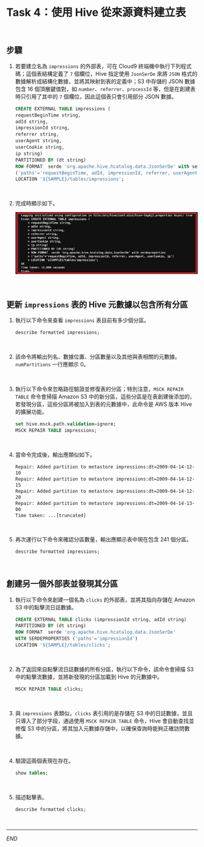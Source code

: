 # Task 4：使用 Hive 從來源資料建立表

<br>

## 步驟

1. 若要建立名為 `impressions` 的外部表，可在 Cloud9 終端機中執行下列程式碼；這個表結構定義了 `7` 個欄位，Hive 指定使用 `JsonSerDe` 來將 `JSON` 格式的數據解析成結構化數據，並將其映射到表的定義中；S3 中存儲的 JSON 數據包含 16 個頂層鍵值對，如 `number`、`referrer`、`processId` 等，但是在創建表時只引用了其中的 `7` 個欄位，因此這個表只會引用部分 JSON 數據。

    ```sql
    CREATE EXTERNAL TABLE impressions (
    requestBeginTime string,
    adId string,
    impressionId string,
    referrer string,
    userAgent string,
    userCookie string,
    ip string)
    PARTITIONED BY (dt string)
    ROW FORMAT  serde 'org.apache.hive.hcatalog.data.JsonSerDe' with serdeproperties
    ('paths'='requestBeginTime, adId, impressionId, referrer, userAgent, userCookie, ip')
    LOCATION '${SAMPLE}/tables/impressions';
    ```

<br>

2. 完成時顯示如下。

    ![](images/img_42.png)

<br>

## 更新 `impressions` 表的 Hive 元數據以包含所有分區

1. 執行以下命令來查看 `impressions` 表目前有多少個分區。

    ```sql
    describe formatted impressions;
    ```

<br>

2. 該命令將輸出列名、數據位置、分區數量以及其他與表相關的元數據。`numPartitions` 一行應顯示 0。

<br>

3. 執行以下命令來忽略路徑驗證並修復表的分區；特別注意，`MSCK REPAIR TABLE` 命令會掃描 Amazon S3 中的新分區，這些分區是在表創建後添加的，若發現分區，這些分區將被加入到表的元數據中，此命令是 AWS 版本 Hive 的擴展功能。

    ```sql
    set hive.msck.path.validation=ignore;
    MSCK REPAIR TABLE impressions;
    ```

<br>

4. 當命令完成後，輸出應類似如下。

    ```
    Repair: Added partition to metastore impressions:dt=2009-04-14-12-10
    Repair: Added partition to metastore impressions:dt=2009-04-14-12-15
    Repair: Added partition to metastore impressions:dt=2009-04-14-12-20
    Repair: Added partition to metastore impressions:dt=2009-04-14-13-00
    Time taken: ...[truncated]
    ```

<br>

5. 再次運行以下命令來確認分區數量，輸出應顯示表中現在包含 241 個分區。

    ```sql
    describe formatted impressions;
    ```

<br>

## 創建另一個外部表並發現其分區

1. 執行以下命令來創建一個名為 `clicks` 的外部表，並將其指向存儲在 Amazon S3 中的點擊流日誌數據。

    ```sql
    CREATE EXTERNAL TABLE clicks (impressionId string, adId string)
    PARTITIONED BY (dt string)
    ROW FORMAT  serde 'org.apache.hive.hcatalog.data.JsonSerDe'
    WITH SERDEPROPERTIES ('paths'='impressionId')
    LOCATION '${SAMPLE}/tables/clicks';
    ```

<br>

2. 為了返回來自點擊流日誌數據的所有分區，執行以下命令，該命令會掃描 S3 中的點擊流數據，並將新發現的分區加載到 Hive 的元數據中。

    ```sql
    MSCK REPAIR TABLE clicks;
    ```

<br>

3. 與 `impressions` 表類似，`clicks` 表引用的是存儲在 S3 中的日誌數據，並且只導入了部分字段，通過使用 `MSCK REPAIR TABLE` 命令，Hive 會自動查找並修復 S3 中的分區，將其加入元數據存儲中，以確保查詢時能夠正確訪問數據。

<br>

4. 驗證這兩個表現在存在。

    ```sql
    show tables;
    ```

<br>

5. 描述點擊表。

    ```sql
    describe formatted clicks;
    ```

<br>

___

_END_
